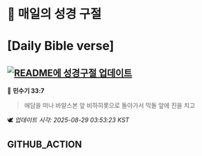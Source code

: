 # 🙏 매일의 성경 구절
# [Daily Bible verse]
## [![README에 성경구절 업데이트](https://github.com/DONGSUKA/first_test/actions/workflows/update-readme-bible.yml/badge.svg)](https://github.com/DONGSUKA/first_test/actions/workflows/update-readme-bible.yml)
<!-- START_BIBLE_VERSE -->
📖 **민수기 33:7**
> 에담을 떠나 바알스본 앞 비하히롯으로 돌아가서 믹돌 앞에 진을 치고

🕊️ _업데이트 시각: 2025-08-29 03:53:23 KST_
  <!-- END_BIBLE_VERSE -->
## GITHUB_ACTION
